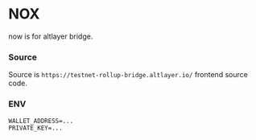 # NOX
now is for altlayer bridge.

### Source
Source is `https://testnet-rollup-bridge.altlayer.io/` frontend source code.

### ENV
```
WALLET_ADDRESS=...
PRIVATE_KEY=...
```